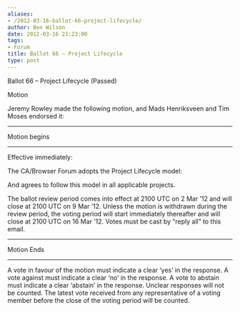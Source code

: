 ```yaml
---
aliases:
- /2012-03-16-ballot-66-project-lifecycle/
author: Ben Wilson
date: 2012-03-16 21:23:00
tags:
- Forum
title: Ballot 66 – Project Lifecycle
type: post
---
```


Ballot 66 – Project Lifecycle (Passed)

Motion

Jeremy Rowley made the following motion, and Mads Henriksveen and Tim Moses endorsed it:

______________________________________________________________________

Motion begins

______________________________________________________________________

Effective immediately:

The CA/Browser Forum adopts the Project Lifecycle model:

And agrees to follow this model in all applicable projects.

The ballot review period comes into effect at 2100 UTC on 2 Mar ’12 and will close at 2100 UTC on 9 Mar ’12. Unless the motion is withdrawn during the review period, the voting period will start immediately thereafter and will close at 2100 UTC on 16 Mar ’12. Votes must be cast by “reply all” to this email.

______________________________________________________________________

Motion Ends

______________________________________________________________________

A vote in favour of the motion must indicate a clear ‘yes’ in the response. A vote against must indicate a clear ‘no’ in the response. A vote to abstain must indicate a clear ‘abstain’ in the response. Unclear responses will not be counted. The latest vote received from any representative of a voting member before the close of the voting period will be counted.